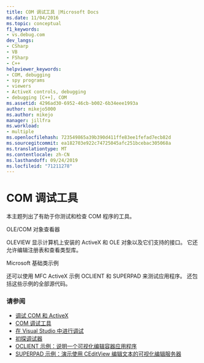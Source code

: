 ```yaml
---
title: COM 调试工具 |Microsoft Docs
ms.date: 11/04/2016
ms.topic: conceptual
f1_keywords:
- vs.debug.com
dev_langs:
- CSharp
- VB
- FSharp
- C++
helpviewer_keywords:
- COM, debugging
- spy programs
- viewers
- ActiveX controls, debugging
- debugging [C++], COM
ms.assetid: 4296ad30-6952-46cb-b002-6b34eee1993a
author: mikejo5000
ms.author: mikejo
manager: jillfra
ms.workload:
- multiple
ms.openlocfilehash: 723549865a39b390d411ffe83ee1fefad7ecb82d
ms.sourcegitcommit: ea182703e922c74725045afc251bcebac305068a
ms.translationtype: MT
ms.contentlocale: zh-CN
ms.lasthandoff: 09/24/2019
ms.locfileid: "71211278"
---
```

# <a name="com-debugging-tools"></a>COM 调试工具

本主题列出了有助于你测试和检查 COM 程序的工具。

OLE/COM 对象查看器

OLEVIEW 显示计算机上安装的 ActiveX 和 OLE 对象以及它们支持的接口。 它还允许编辑注册表和查看类型库。

Microsoft 基础类示例

还可以使用 MFC ActiveX 示例 OCLIENT 和 SUPERPAD 来测试应用程序。 还包括这些示例的全部源代码。

### <a name="see-also"></a>请参阅

- [调试 COM 和 ActiveX](../debugger/com-and-activex-debugging.md)
- [COM 调试工具](../debugger/com-debugging-tools.md)
- [在 Visual Studio 中进行调试](../debugger/index.yml)
- [初探调试器](../debugger/debugger-feature-tour.md)
- [OCLIENT 示例：说明一个可视化编辑容器应用程序](https://msdn.microsoft.com/library/8cd5c234-9a4e-4934-8f5d-bac189ad92c4)
- [SUPERPAD 示例：演示使用 CEditView 编辑文本的可视化编辑服务器](https://msdn.microsoft.com/library/7b14e975-d986-4e6a-8289-226485cfcb72)